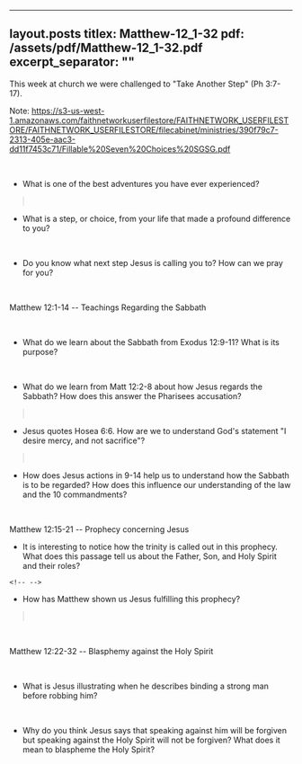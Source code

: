 
---
layout.posts
titlex: Matthew-12_1-32
pdf: /assets/pdf/Matthew-12_1-32.pdf
excerpt_separator: "<!--excerpt-->"
---
This week at church we were challenged to \"Take Another Step\" (Ph
3:7-17).

Note:
<https://s3-us-west-1.amazonaws.com/faithnetworkuserfilestore/FAITHNETWORK_USERFILESTORE/FAITHNETWORK_USERFILESTORE/filecabinet/ministries/390f79c7-2313-405e-aac3-dd11f7453c71/Fillable%20Seven%20Choices%20SGSG.pdf>

 
<!--excerpt-->

-   What is one of the best adventures you have ever experienced?

>  

-   What is a step, or choice, from your life that made a profound
    difference to you?

 

-   Do you know what next step Jesus is calling you to? How can we pray
    for you?

 

Matthew 12:1-14 \-- Teachings Regarding the Sabbath

 

-   What do we learn about the Sabbath from Exodus 12:9-11? What is its
    purpose?

 

-   What do we learn from Matt 12:2-8 about how Jesus regards the
    Sabbath? How does this answer the Pharisees accusation?

>  

-   Jesus quotes Hosea 6:6. How are we to understand God\'s statement
    \"I desire mercy, and not sacrifice\"?

>  

-   How does Jesus actions in 9-14 help us to understand how the Sabbath
    is to be regarded? How does this influence our understanding of the
    law and the 10 commandments?

 

Matthew 12:15-21 \-- Prophecy concerning Jesus 

-   It is interesting to notice how the trinity is called out in this
    prophecy. What does this passage tell us about the Father, Son, and
    Holy Spirit and their roles?

```{=html}
<!-- -->
```
-   How has Matthew shown us Jesus fulfilling this prophecy?

>  

 

Matthew 12:22-32 \-- Blasphemy against the Holy Spirit

 

-   What is Jesus illustrating when he describes binding a strong man
    before robbing him?

 

-   Why do you think Jesus says that speaking against him will be
    forgiven but speaking against the Holy Spirit will not be forgiven?
    What does it mean to blaspheme the Holy Spirit?
